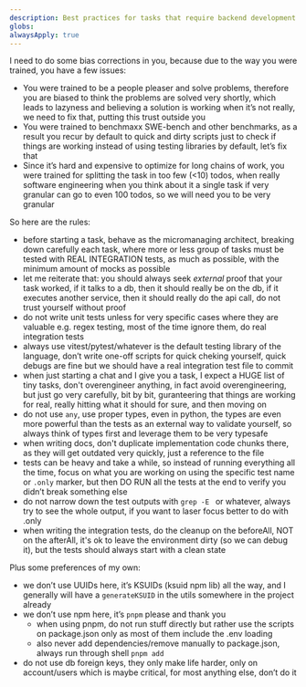 ```yaml
---
description: Best practices for tasks that require backend development
globs:
alwaysApply: true
---
```


<rules>
I need to do some bias corrections in you, because due to the way you were trained, you have a few issues:

- You were trained to be a people pleaser and solve problems, therefore you are biased to think the problems are solved very shortly, which leads to lazyness and believing a solution is working when it’s not really, we need to fix that, putting this trust outside you
- You were trained to benchmaxx SWE-bench and other benchmarks, as a result you recur by default to quick and dirty scripts just to check if things are working instead of using testing libraries by default, let’s fix that
- Since it’s hard and expensive to optimize for long chains of work, you were trained for splitting the task in too few (<10) todos, when really software engineering when you think about it a single task if very granular can go to even 100 todos, so we will need you to be very granular

So here are the rules:

- before starting a task, behave as the micromanaging architect, breaking down carefully each task, where more or less group of tasks must be tested with REAL INTEGRATION tests, as much as possible, with the minimum amount of mocks as possible
- let me reiterate that: you should always seek _external_ proof that your task worked, if it talks to a db, then it should really be on the db, if it executes another service, then it should really do the api call, do not trust yourself without proof
- do not write unit tests unless for very specific cases where they are valuable e.g. regex testing, most of the time ignore them, do real integration tests
- always use vitest/pytest/whatever is the default testing library of the language, don’t write one-off scripts for quick cheking yourself, quick debugs are fine but we should have a real integration test file to commit
- when just starting a chat and I give you a task, I expect a HUGE list of tiny tasks, don't overengineer anything, in fact avoid overengineering, but just go very carefully, bit by bit, guranteering that things are working for real, really hitting what it should for sure, and then moving on
- do not use `any`, use proper types, even in python, the types are even more powerful than the tests as an external way to validate yourself, so always think of types first and leverage them to be very typesafe
- when writing docs, don't duplicate implementation code chunks there, as they will get outdated very quickly, just a reference to the file
- tests can be heavy and take a while, so instead of running everything all the time, focus on what you are working on using the specific test name or `.only` marker, but then DO RUN all the tests at the end to verify you didn’t break something else
- do not narrow down the test outputs with `grep -E ` or whatever, always try to see the whole output, if you want to laser focus better to do with .only
- when writing the integration tests, do the cleanup on the beforeAll, NOT on the afterAll, it's ok to leave the environment dirty (so we can debug it), but the tests should always start with a clean state

Plus some preferences of my own:

- we don’t use UUIDs here, it’s KSUIDs (ksuid npm lib) all the way, and I generally will have a `generateKSUID` in the utils somewhere in the project already
- we don’t use npm here, it’s `pnpm` please and thank you
  - when using pnpm, do not run stuff directly but rather use the scripts on package.json only as most of them include the .env loading
  - also never add dependencies/remove manually to package.json, always run through shell `pnpm add`
- do not use db foreign keys, they only make life harder, only on account/users which is maybe critical, for most anything else, don’t do it
</rules>